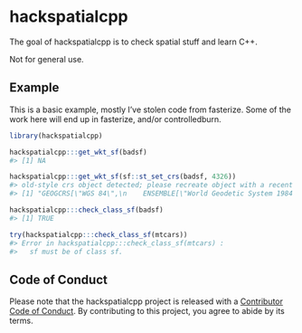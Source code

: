 
<!-- README.md is generated from README.Rmd. Please edit that file -->

# hackspatialcpp

<!-- badges: start -->
<!-- badges: end -->

The goal of hackspatialcpp is to check spatial stuff and learn C++.

Not for general use.

## Example

This is a basic example, mostly I’ve stolen code from fasterize. Some of
the work here will end up in fasterize, and/or controlledburn.

``` r
library(hackspatialcpp)

hackspatialcpp:::get_wkt_sf(badsf)
#> [1] NA

hackspatialcpp:::get_wkt_sf(sf::st_set_crs(badsf, 4326))
#> old-style crs object detected; please recreate object with a recent sf::st_crs()
#> [1] "GEOGCRS[\"WGS 84\",\n    ENSEMBLE[\"World Geodetic System 1984 ensemble\",\n        MEMBER[\"World Geodetic System 1984 (Transit)\"],\n        MEMBER[\"World Geodetic System 1984 (G730)\"],\n        MEMBER[\"World Geodetic System 1984 (G873)\"],\n        MEMBER[\"World Geodetic System 1984 (G1150)\"],\n        MEMBER[\"World Geodetic System 1984 (G1674)\"],\n        MEMBER[\"World Geodetic System 1984 (G1762)\"],\n        MEMBER[\"World Geodetic System 1984 (G2139)\"],\n        ELLIPSOID[\"WGS 84\",6378137,298.257223563,\n            LENGTHUNIT[\"metre\",1]],\n        ENSEMBLEACCURACY[2.0]],\n    PRIMEM[\"Greenwich\",0,\n        ANGLEUNIT[\"degree\",0.0174532925199433]],\n    CS[ellipsoidal,2],\n        AXIS[\"geodetic latitude (Lat)\",north,\n            ORDER[1],\n            ANGLEUNIT[\"degree\",0.0174532925199433]],\n        AXIS[\"geodetic longitude (Lon)\",east,\n            ORDER[2],\n            ANGLEUNIT[\"degree\",0.0174532925199433]],\n    USAGE[\n        SCOPE[\"Horizontal component of 3D system.\"],\n        AREA[\"World.\"],\n        BBOX[-90,-180,90,180]],\n    ID[\"EPSG\",4326]]"

hackspatialcpp:::check_class_sf(badsf)
#> [1] TRUE

try(hackspatialcpp:::check_class_sf(mtcars))
#> Error in hackspatialcpp:::check_class_sf(mtcars) : 
#>   sf must be of class sf.
```

## Code of Conduct

Please note that the hackspatialcpp project is released with a
[Contributor Code of
Conduct](https://contributor-covenant.org/version/2/1/CODE_OF_CONDUCT.html).
By contributing to this project, you agree to abide by its terms.
